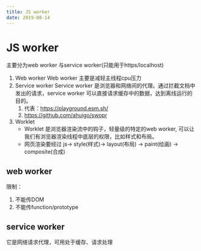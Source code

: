```yaml
---
title: JS worker
date: 2019-08-14
---
```

# JS worker
主要分为web worker 与service worker(只能用于https/localhost)

1. Web worker
Web worker 主要是减轻主线程cpu压力
2. Service worker
Service worker 是浏览器和网络间的代理。通过拦截文档中发出的请求，service worker 可以直接请求缓存中的数据，达到离线运行的目的。
    1. 代表：https://playground.esm.sh/
    2. https://github.com/ahuigo/swopr
3. Worklet
    - Worklet 是浏览器渲染流中的钩子，轻量级的特定的web worker, 可以让我们有浏览器渲染线程中底层的权限，比如样式和布局。
    - 网页渲染要经过 js-> style(样式)-> layout(布局) -> paint(绘画) -> composite(合成)


## web worker
限制：
1. 不能传DOM
2. 不能传function/prototype

## service worker
它是网络请求代理，可用处于缓存、请求处理